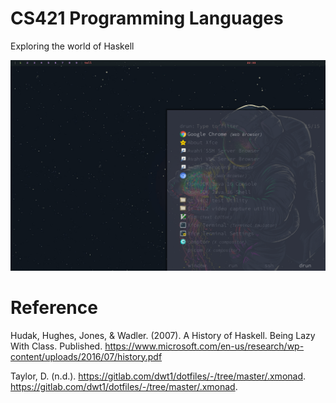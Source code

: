 # CS421 Programming Languages
Exploring the world of Haskell

![alt text](https://github.com/srashee2/CS421-FinalProject/blob/main/xMonad.PNG?raw=true)

# Reference </br>
Hudak, Hughes, Jones, & Wadler. (2007). A History of Haskell. Being Lazy With Class. Published. https://www.microsoft.com/en-us/research/wp-content/uploads/2016/07/history.pdf

Taylor, D. (n.d.). https://gitlab.com/dwt1/dotfiles/-/tree/master/.xmonad. https://gitlab.com/dwt1/dotfiles/-/tree/master/.xmonad. 
